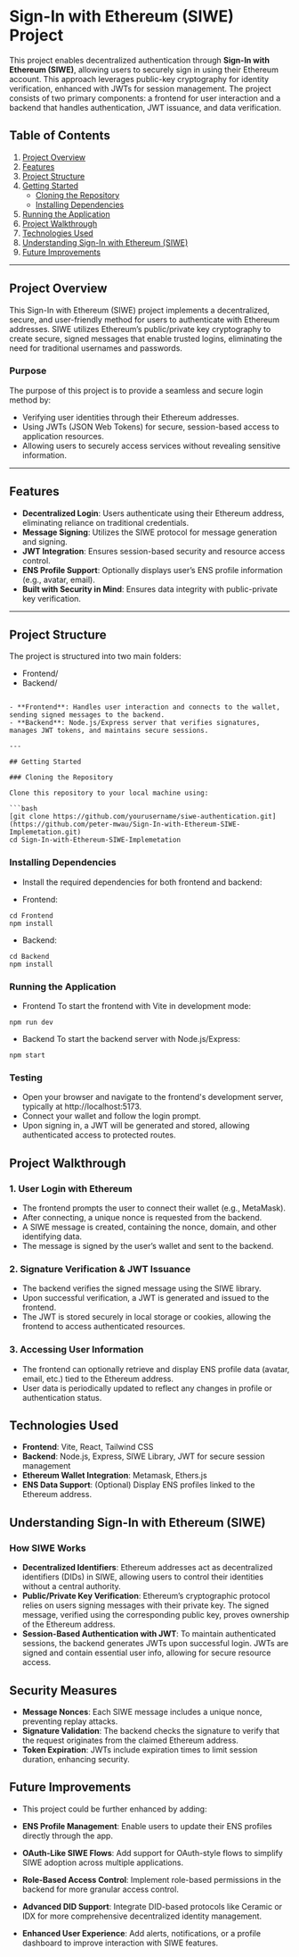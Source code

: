 # Sign-In with Ethereum (SIWE) Project

This project enables decentralized authentication through **Sign-In with Ethereum (SIWE)**, allowing users to securely sign in using their Ethereum account. This approach leverages public-key cryptography for identity verification, enhanced with JWTs for session management. The project consists of two primary components: a frontend for user interaction and a backend that handles authentication, JWT issuance, and data verification.

## Table of Contents

1. [Project Overview](#project-overview)
2. [Features](#features)
3. [Project Structure](#project-structure)
4. [Getting Started](#getting-started)
   - [Cloning the Repository](#cloning-the-repository)
   - [Installing Dependencies](#installing-dependencies)
5. [Running the Application](#running-the-application)
6. [Project Walkthrough](#project-walkthrough)
7. [Technologies Used](#technologies-used)
8. [Understanding Sign-In with Ethereum (SIWE)](#understanding-sign-in-with-ethereum-siwe)
9. [Future Improvements](#future-improvements)

---

## Project Overview

This Sign-In with Ethereum (SIWE) project implements a decentralized, secure, and user-friendly method for users to authenticate with Ethereum addresses. SIWE utilizes Ethereum’s public/private key cryptography to create secure, signed messages that enable trusted logins, eliminating the need for traditional usernames and passwords.

### Purpose

The purpose of this project is to provide a seamless and secure login method by:
- Verifying user identities through their Ethereum addresses.
- Using JWTs (JSON Web Tokens) for secure, session-based access to application resources.
- Allowing users to securely access services without revealing sensitive information.

---

## Features

- **Decentralized Login**: Users authenticate using their Ethereum address, eliminating reliance on traditional credentials.
- **Message Signing**: Utilizes the SIWE protocol for message generation and signing.
- **JWT Integration**: Ensures session-based security and resource access control.
- **ENS Profile Support**: Optionally displays user’s ENS profile information (e.g., avatar, email).
- **Built with Security in Mind**: Ensures data integrity with public-private key verification.

---

## Project Structure

The project is structured into two main folders:

- Frontend/
- Backend/

```

- **Frontend**: Handles user interaction and connects to the wallet, sending signed messages to the backend.
- **Backend**: Node.js/Express server that verifies signatures, manages JWT tokens, and maintains secure sessions.

---

## Getting Started

### Cloning the Repository

Clone this repository to your local machine using:

```bash
[git clone https://github.com/yourusername/siwe-authentication.git](https://github.com/peter-mwau/Sign-In-with-Ethereum-SIWE-Implemetation.git)
cd Sign-In-with-Ethereum-SIWE-Implemetation
```

### Installing Dependencies
- Install the required dependencies for both frontend and backend:

- Frontend:
```
cd Frontend
npm install
```

- Backend:
```
cd Backend
npm install
```

### Running the Application
- Frontend
To start the frontend with Vite in development mode:
```
npm run dev
```
- Backend
To start the backend server with Node.js/Express:
```
npm start
```

### Testing
- Open your browser and navigate to the frontend's development server, typically at http://localhost:5173.
- Connect your wallet and follow the login prompt.
- Upon signing in, a JWT will be generated and stored, allowing authenticated access to protected routes.

## Project Walkthrough
### 1. User Login with Ethereum
- The frontend prompts the user to connect their wallet (e.g., MetaMask).
- After connecting, a unique nonce is requested from the backend.
- A SIWE message is created, containing the nonce, domain, and other identifying data.
- The message is signed by the user’s wallet and sent to the backend.
### 2. Signature Verification & JWT Issuance
- The backend verifies the signed message using the SIWE library.
- Upon successful verification, a JWT is generated and issued to the frontend.
- The JWT is stored securely in local storage or cookies, allowing the frontend to access authenticated resources.
### 3. Accessing User Information
- The frontend can optionally retrieve and display ENS profile data (avatar, email, etc.) tied to the Ethereum address.
- User data is periodically updated to reflect any changes in profile or authentication status.
  
## Technologies Used
- **Frontend**: Vite, React, Tailwind CSS
- **Backend**: Node.js, Express, SIWE Library, JWT for secure session management
- **Ethereum Wallet Integration**: Metamask, Ethers.js
- **ENS Data Support**: (Optional) Display ENS profiles linked to the Ethereum address.

## Understanding Sign-In with Ethereum (SIWE)
### How SIWE Works
- **Decentralized Identifiers**: Ethereum addresses act as decentralized identifiers (DIDs) in SIWE, allowing users to control their identities without a central authority.
- **Public/Private Key Verification**: Ethereum’s cryptographic protocol relies on users signing messages with their private key. The signed message, verified using the corresponding public key, proves ownership of the Ethereum address.
- **Session-Based Authentication with JWT**: To maintain authenticated sessions, the backend generates JWTs upon successful login. JWTs are signed and contain essential user info, allowing for secure resource access.

## Security Measures
- **Message Nonces**: Each SIWE message includes a unique nonce, preventing replay attacks.
- **Signature Validation**: The backend checks the signature to verify that the request originates from the claimed Ethereum address.
- **Token Expiration**: JWTs include expiration times to limit session duration, enhancing security.

## Future Improvements
- This project could be further enhanced by adding:

- **ENS Profile Management**: Enable users to update their ENS profiles directly through the app.
- **OAuth-Like SIWE Flows**: Add support for OAuth-style flows to simplify SIWE adoption across multiple applications.
- **Role-Based Access Control**: Implement role-based permissions in the backend for more granular access control.
- **Advanced DID Support**: Integrate DID-based protocols like Ceramic or IDX for more comprehensive decentralized identity management.
- **Enhanced User Experience**: Add alerts, notifications, or a profile dashboard to improve interaction with SIWE features.

